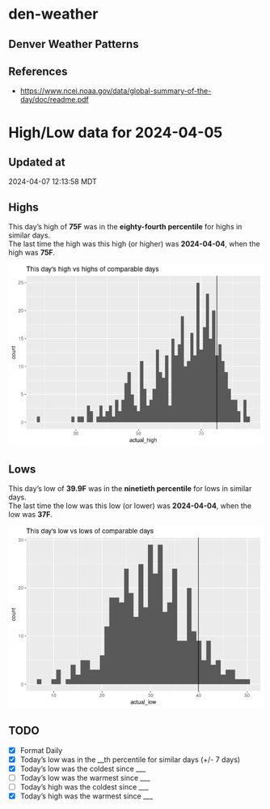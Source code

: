 

# den-weather

## Denver Weather Patterns

## References

- <https://www.ncei.noaa.gov/data/global-summary-of-the-day/doc/readme.pdf>

# High/Low data for 2024-04-05

## Updated at

2024-04-07 12:13:58 MDT

## Highs

This day’s high of **75F** was in the **eighty-fourth percentile** for
highs in similar days.  
The last time the high was this high (or higher) was **2024-04-04**,
when the high was **75F**.

![](readme_files/figure-commonmark/unnamed-chunk-4-1.png)

## Lows

This day’s low of **39.9F** was in the **ninetieth percentile** for lows
in similar days.  
The last time the low was this low (or lower) was **2024-04-04**, when
the low was **37F**.

![](readme_files/figure-commonmark/unnamed-chunk-6-1.png)

## TODO

- [x] Format Daily
- [x] Today’s low was in the \_\_th percentile for similar days (+/- 7
  days)
- [x] Today’s low was the coldest since \_\_\_
- [ ] Today’s low was the warmest since \_\_\_
- [ ] Today’s high was the coldest since \_\_\_
- [x] Today’s high was the warmest since \_\_\_
